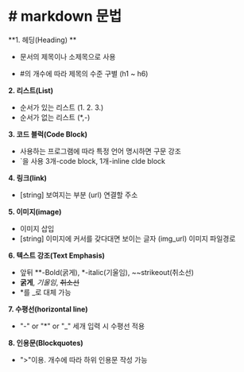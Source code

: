 # # markdown 문법

**1. 헤딩(Heading) **

- 문서의 제목이나 소제목으로 사용

- #의 개수에 따라 제목의 수준 구별 (h1 ~ h6)

**2. 리스트(List)**

- 순서가 있는 리스트 (1. 2. 3.)
- 순서가 없는 리스트 (*,-)

**3. 코드 블럭(Code Block)**

- 사용하는 프로그램에 따라 특정 언어 명시하면 구문 강조
- `을 사용 3개-code block, 1개-inline clde block

**4. 링크(link)**

- [string] 보여지는 부분 (url) 연결할 주소 

**5. 이미지(image)**

- 이미지 삽입
- [string] 이미지에 커서를 갖다대면 보이는 글자 (img_url) 이미지 파일경로

**6. 텍스트 강조(Text Emphasis)**

- 앞뒤 **-Bold(굵게), *-italic(기울임), ~~strikeout(취소선)
- **굵게**, *기울임*, ~~취소선~~
- *를 _로 대체 가능

**7. 수평선(horizontal line)**

- "-" or "*" or "_" 세개 입력 시 수평선 적용

**8. 인용문(Blockquotes)**

- ">"이용. 개수에 따라 하위 인용문 작성 가능

